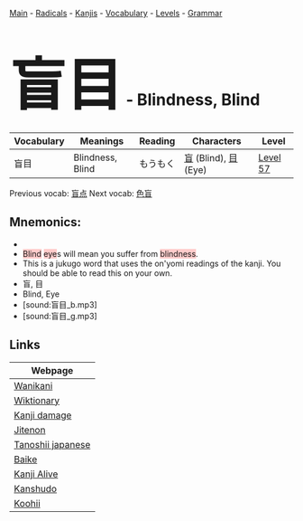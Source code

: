 <style> bigfont {font-size: 100px}</style>
[Main](../README.md) -
[Radicals](../radicals.md) -
[Kanjis](../kanjis.md) -
[Vocabulary](../vocabulary.md) -
[Levels](../levels.md) -
[Grammar](../grammar.md)
# <bigfont> 盲目</bigfont> - Blindness, Blind 

| Vocabulary | Meanings | Reading | Characters | Level |
| --- | --- | --- | --- | --- |
| 盲目 | Blindness, Blind | もうもく |  [盲](../kanjis/盲.md) (Blind), [目](../kanjis/目.md) (Eye) | [Level 57](../levels/wk_level57.md) |

Previous vocab: [盲点](盲点.md) Next vocab: [色盲](色盲.md) 

## Mnemonics:

* 
* <span style="background-color:#ffcccb"> Blind</span> <span style="background-color:#ffcccb"> eye</span>s will mean you suffer from <span style="background-color:#ffcccb"> blindness</span>.
* This is a jukugo word that uses the on'yomi readings of the kanji. You should be able to read this on your own.
* 盲, 目
* Blind, Eye
* [sound:盲目_b.mp3]
* [sound:盲目_g.mp3]


## Links 

| Webpage |
| --- |
| [Wanikani          ](https://www.wanikani.com/kanji/盲目) |
| [Wiktionary        ](https://en.wiktionary.org/wiki/盲目) |
| [Kanji damage      ](http://www.kanjidamage.com/kanji/search?utf8=✓&q=盲目) |
| [Jitenon           ](https://jitenon.com/kanji/盲目) |
| [Tanoshii japanese ](https://www.tanoshiijapanese.com/dictionary/kanji.cfm?k=盲目) |
| [Baike             ](https://baike.baidu.com/item/盲目) |
| [Kanji Alive       ](https://app.kanjialive.com/盲目) |
| [Kanshudo          ](https://www.kanshudo.com/searchmn?q=盲目) |
| [Koohii            ](https://kanji.koohii.com/study/kanji/盲目) |
